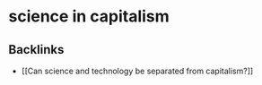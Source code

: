 # science in capitalism



## Backlinks

-   [[Can science and technology be separated from capitalism?]]
